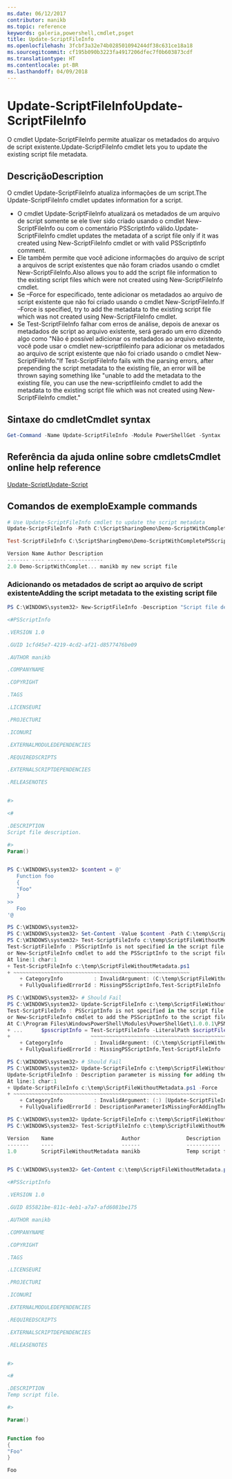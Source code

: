 ```yaml
---
ms.date: 06/12/2017
contributor: manikb
ms.topic: reference
keywords: galeria,powershell,cmdlet,psget
title: Update-ScriptFileInfo
ms.openlocfilehash: 3fcbf3a32e74b028501094244df38c631ce18a18
ms.sourcegitcommit: cf195b090b3223fa4917206dfec7f0b603873cdf
ms.translationtype: HT
ms.contentlocale: pt-BR
ms.lasthandoff: 04/09/2018
---
```

# <a name="update-scriptfileinfo"></a><span data-ttu-id="63315-103">Update-ScriptFileInfo</span><span class="sxs-lookup"><span data-stu-id="63315-103">Update-ScriptFileInfo</span></span>

<span data-ttu-id="63315-104">O cmdlet Update-ScriptFileInfo permite atualizar os metadados do arquivo de script existente.</span><span class="sxs-lookup"><span data-stu-id="63315-104">Update-ScriptFileInfo cmdlet lets you to update the existing script file metadata.</span></span>

## <a name="description"></a><span data-ttu-id="63315-105">Descrição</span><span class="sxs-lookup"><span data-stu-id="63315-105">Description</span></span>

<span data-ttu-id="63315-106">O cmdlet Update-ScriptFileInfo atualiza informações de um script.</span><span class="sxs-lookup"><span data-stu-id="63315-106">The Update-ScriptFileInfo cmdlet updates information for a script.</span></span>
- <span data-ttu-id="63315-107">O cmdlet Update-ScriptFileInfo atualizará os metadados de um arquivo de script somente se ele tiver sido criado usando o cmdlet New-ScriptFileInfo ou com o comentário PSScriptInfo válido.</span><span class="sxs-lookup"><span data-stu-id="63315-107">Update-ScriptFileInfo cmdlet updates the metadata of a script file only if it was created using New-ScriptFileInfo cmdlet or with valid PSScriptInfo comment.</span></span>
- <span data-ttu-id="63315-108">Ele também permite que você adicione informações do arquivo de script a arquivos de script existentes que não foram criados usando o cmdlet New-ScriptFileInfo.</span><span class="sxs-lookup"><span data-stu-id="63315-108">Also allows you to add the script file information to the existing script files which were not created using New-ScriptFileInfo cmdlet.</span></span>
- <span data-ttu-id="63315-109">Se –Force for especificado, tente adicionar os metadados ao arquivo de script existente que não foi criado usando o cmdlet New-ScriptFileInfo.</span><span class="sxs-lookup"><span data-stu-id="63315-109">If –Force is specified, try to add the metadata to the existing script file which was not created using New-ScriptFileInfo cmdlet.</span></span>
- <span data-ttu-id="63315-110">Se Test-ScriptFileInfo falhar com erros de análise, depois de anexar os metadados de script ao arquivo existente, será gerado um erro dizendo algo como "Não é possível adicionar os metadados ao arquivo existente, você pode usar o cmdlet new-scriptfileinfo para adicionar os metadados ao arquivo de script existente que não foi criado usando o cmdlet New-ScriptFileInfo."</span><span class="sxs-lookup"><span data-stu-id="63315-110">If Test-ScriptFileInfo fails with the parsing errors, after prepending the script metadata to the existing file, an error will be thrown saying something like "unable to add the metadata to the existing file, you can use the new-scriptfileinfo cmdlet to add the metadata to the existing script file which was not created using New-ScriptFileInfo cmdlet."</span></span>

## <a name="cmdlet-syntax"></a><span data-ttu-id="63315-111">Sintaxe do cmdlet</span><span class="sxs-lookup"><span data-stu-id="63315-111">Cmdlet syntax</span></span>

```powershell
Get-Command -Name Update-ScriptFileInfo -Module PowerShellGet -Syntax
```
## <a name="cmdlet-online-help-reference"></a><span data-ttu-id="63315-112">Referência da ajuda online sobre cmdlets</span><span class="sxs-lookup"><span data-stu-id="63315-112">Cmdlet online help reference</span></span>

[<span data-ttu-id="63315-113">Update-Script</span><span class="sxs-lookup"><span data-stu-id="63315-113">Update-Script</span></span>](http://go.microsoft.com/fwlink/?LinkId=619793)

## <a name="example-commands"></a><span data-ttu-id="63315-114">Comandos de exemplo</span><span class="sxs-lookup"><span data-stu-id="63315-114">Example commands</span></span>

```powershell
# Use Update-ScriptFileInfo cmdlet to update the script metadata
Update-ScriptFileInfo -Path C:\ScriptSharingDemo\Demo-ScriptWithCompletePSScriptInfo.ps1 -Version 2.0

Test-ScriptFileInfo C:\ScriptSharingDemo\Demo-ScriptWithCompletePSScriptInfo.ps1

Version Name Author Description
------- ---- ------ -----------
2.0 Demo-ScriptWithComplet... manikb my new script file
```


### <a name="adding-the-script-metadata-to-the-existing-script-file"></a><span data-ttu-id="63315-115">Adicionando os metadados de script ao arquivo de script existente</span><span class="sxs-lookup"><span data-stu-id="63315-115">Adding the script metadata to the existing script file</span></span>

```powershell
PS C:\WINDOWS\system32> New-ScriptFileInfo -Description "Script file description." -PassThru

<#PSScriptInfo

.VERSION 1.0

.GUID 1cfd45e7-4219-4cd2-af21-d8577476be09

.AUTHOR manikb

.COMPANYNAME

.COPYRIGHT

.TAGS

.LICENSEURI

.PROJECTURI

.ICONURI

.EXTERNALMODULEDEPENDENCIES

.REQUIREDSCRIPTS

.EXTERNALSCRIPTDEPENDENCIES

.RELEASENOTES


#>

<#

.DESCRIPTION
Script file description.

#>
Param()


PS C:\WINDOWS\system32> $content = @'
   Function foo
   {
   "Foo"
   }
>>
   Foo
'@

PS C:\WINDOWS\system32>
PS C:\WINDOWS\system32> Set-Content -Value $content -Path C:\temp\ScriptFileWithoutMetadata.ps1 -Force
PS C:\WINDOWS\system32> Test-ScriptFileInfo c:\temp\ScriptFileWithoutMetadata.ps1
Test-ScriptFileInfo : PSScriptInfo is not specified in the script file 'C:\temp\ScriptFileWithoutMetadata.ps1', use the Update-ScriptFileInfo with -Force
or New-ScriptFileInfo cmdlet to add the PSScriptInfo to the script file.
At line:1 char:1
+ Test-ScriptFileInfo c:\temp\ScriptFileWithoutMetadata.ps1
+ ~~~~~~~~~~~~~~~~~~~~~~~~~~~~~~~~~~~~~~~~~~~~~~~~~~~~~~~~~
    + CategoryInfo          : InvalidArgument: (C:\temp\ScriptFileWithoutMetadata.ps1:String) [Test-ScriptFileInfo], ArgumentException
    + FullyQualifiedErrorId : MissingPSScriptInfo,Test-ScriptFileInfo

PS C:\WINDOWS\system32> # Should Fail
PS C:\WINDOWS\system32> Update-ScriptFileInfo c:\temp\ScriptFileWithoutMetadata.ps1
Test-ScriptFileInfo : PSScriptInfo is not specified in the script file 'C:\temp\ScriptFileWithoutMetadata.ps1', use the Update-ScriptFileInfo with -Force
or New-ScriptFileInfo cmdlet to add the PSScriptInfo to the script file.
At C:\Program Files\WindowsPowerShell\Modules\PowerShellGet\1.0.0.1\PSModule.psm1:4704 char:29
+ ...      $psscriptInfo = Test-ScriptFileInfo -LiteralPath $scriptFilePath
+                          ~~~~~~~~~~~~~~~~~~~~~~~~~~~~~~~~~~~~~~~~~~~~~~~~
    + CategoryInfo          : InvalidArgument: (C:\temp\ScriptFileWithoutMetadata.ps1:String) [Test-ScriptFileInfo], ArgumentException
    + FullyQualifiedErrorId : MissingPSScriptInfo,Test-ScriptFileInfo

PS C:\WINDOWS\system32> # Should Fail
PS C:\WINDOWS\system32> Update-ScriptFileInfo c:\temp\ScriptFileWithoutMetadata.ps1 -Force
Update-ScriptFileInfo : Description parameter is missing for adding the metadata to script file. Try again after specifying the description.
At line:1 char:1
+ Update-ScriptFileInfo c:\temp\ScriptFileWithoutMetadata.ps1 -Force
+ ~~~~~~~~~~~~~~~~~~~~~~~~~~~~~~~~~~~~~~~~~~~~~~~~~~~~~~~~~~~~~~~~~~
    + CategoryInfo          : InvalidArgument: (:) [Update-ScriptFileInfo], ArgumentException
    + FullyQualifiedErrorId : DescriptionParameterIsMissingForAddingTheScriptFileInfo,Update-ScriptFileInfo

PS C:\WINDOWS\system32> Update-ScriptFileInfo c:\temp\ScriptFileWithoutMetadata.ps1 -Force -Description "Temp script file."
PS C:\WINDOWS\system32> Test-ScriptFileInfo c:\temp\ScriptFileWithoutMetadata.ps1

Version    Name                      Author               Description
-------    ----                      ------               -----------
1.0        ScriptFileWithoutMetadata manikb               Temp script file.


PS C:\WINDOWS\system32> Get-Content c:\temp\ScriptFileWithoutMetadata.ps1

<#PSScriptInfo

.VERSION 1.0

.GUID 855821be-811c-4eb1-a7a7-afd6081be175

.AUTHOR manikb

.COMPANYNAME

.COPYRIGHT

.TAGS

.LICENSEURI

.PROJECTURI

.ICONURI

.EXTERNALMODULEDEPENDENCIES

.REQUIREDSCRIPTS

.EXTERNALSCRIPTDEPENDENCIES

.RELEASENOTES


#>

<#

.DESCRIPTION
Temp script file.

#>

Param()


Function foo
{
"Foo"
}

Foo

```